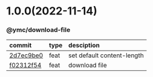<a name="1.0.0"></a>
# 1.0.0(2022-11-14)
### @ymc/download-file
commit|type|desciption
:----|:----|:----
[2d7ec9be0](https://github.com/ymc-github/js-idea/commit/22d7ec9be0c9ce811b87be7b32b48026f8ba60f0 "feat(core): set default content-length&#10;&#10;export handle as default&#10;&#10;generated by ymc@robot")|feat|set default content-length
[f02312f54](https://github.com/ymc-github/js-idea/commit/cf02312f54e4a34ea37a48a0a144fc7bbfdb4d6b "feat(core): download file&#10;&#10;test .md file&#10;&#10;generated by ymc@robot")|feat|download file